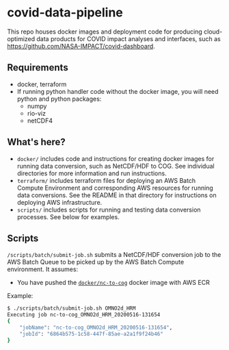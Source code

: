 # covid-data-pipeline

This repo houses docker images and deployment code for producing cloud-optimized
data products for COVID impact analyses and interfaces, such as
https://github.com/NASA-IMPACT/covid-dashboard.

## Requirements

* docker, terraform
* If running python handler code without the docker image, you will need python and python packages:
  * numpy
  * rio-viz
  * netCDF4

## What's here?

* `docker/` includes code and instructions for creating docker images for
  running data conversion, such as NetCDF/HDF to COG. See individual directories
  for more information and run instructions.
* `terraform/` includes terraform files for deploying an AWS Batch Compute
  Environment and corresponding AWS resources for running data conversions. See
  the README in that directory for instructions on deploying AWS infrastructure.
* `scripts/` includes scripts for running and testing data conversion processes.
  See below for examples.

## Scripts

`/scripts/batch/submit-job.sh` submits a NetCDF/HDF conversion job to the AWS
Batch Queue to be picked up by the AWS Batch Compute environment. It assumes:

* You have pushed the [`docker/nc-to-cog`](./docker/nc-to-cog) docker image
  with AWS ECR

Example:

```bash
$ ./scripts/batch/submit-job.sh OMNO2d_HRM
Executing job nc-to-cog_OMNO2d_HRM_20200516-131654
{
    "jobName": "nc-to-cog_OMNO2d_HRM_20200516-131654",
    "jobId": "6864b575-1c58-447f-85ae-a2a1f9f24b46"
}
```

